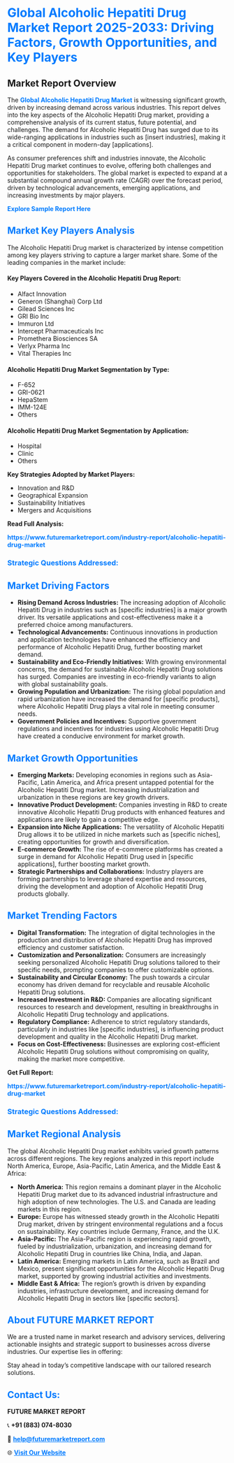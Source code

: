 <h1 style="color: #007BFF;">Global Alcoholic Hepatiti Drug Market Report 2025-2033: Driving Factors, Growth Opportunities, and Key Players</h1>

<section id="overview">
<h2>Market Report Overview</h2>
<p>The <a href="https://www.futuremarketreport.com/industry-report/alcoholic-hepatiti-drug-market" style="color: #007BFF; text-decoration: none;"><strong>Global Alcoholic Hepatiti Drug Market</strong></a> is witnessing significant growth, driven by increasing demand across various industries. This report delves into the key aspects of the Alcoholic Hepatiti Drug market, providing a comprehensive analysis of its current status, future potential, and challenges. The demand for Alcoholic Hepatiti Drug has surged due to its wide-ranging applications in industries such as [insert industries], making it a critical component in modern-day [applications].</p>
<p>As consumer preferences shift and industries innovate, the Alcoholic Hepatiti Drug market continues to evolve, offering both challenges and opportunities for stakeholders. The global market is expected to expand at a substantial compound annual growth rate (CAGR) over the forecast period, driven by technological advancements, emerging applications, and increasing investments by major players.</p>
</section>

<section id="overview">
<p><a href="https://www.futuremarketreport.com/request-sample/reportId=54475" style="color: #007BFF; text-decoration: none;"><strong>Explore Sample Report Here</strong></a></p>
</section>

<section id="key-players">
<h2 style="color: #007BFF;">Market Key Players Analysis</h2>
<p>The Alcoholic Hepatiti Drug market is characterized by intense competition among key players striving to capture a larger market share. Some of the leading companies in the market include:</p>
<h4>Key Players Covered in the Alcoholic Hepatiti Drug Report:</h4>
<ul><li>Alfact Innovation</li><li>Generon (Shanghai) Corp Ltd</li><li>Gilead Sciences Inc</li><li>GRI Bio Inc</li><li>Immuron Ltd</li><li>Intercept Pharmaceuticals Inc</li><li>Promethera Biosciences SA</li><li>Verlyx Pharma Inc</li><li>Vital Therapies Inc</li></ul>
<h4>Alcoholic Hepatiti Drug Market Segmentation by Type:</h4>
<ul><li>F-652</li><li>GRI-0621</li><li>HepaStem</li><li>IMM-124E</li><li>Others</li></ul>

<h4>Alcoholic Hepatiti Drug Market Segmentation by Application:</h4>
<ul><li>Hospital</li><li>Clinic</li><li>Others</li></ul>
<p><strong>Key Strategies Adopted by Market Players:</strong></p>
<ul>
<li>Innovation and R&D</li>
<li>Geographical Expansion</li>
<li>Sustainability Initiatives</li>
<li>Mergers and Acquisitions</li>
</ul>
</section>

<section>
<p><strong>Read Full Analysis: </strong></p><a href="https://www.futuremarketreport.com/industry-report/alcoholic-hepatiti-drug-market" style="color: #007BFF; text-decoration: none;"><strong>https://www.futuremarketreport.com/industry-report/alcoholic-hepatiti-drug-market</strong></a>
<h3 style="color: #007BFF;">Strategic Questions Addressed:</h3>
</section>

<section id="driving-factors">
<h2 style="color: #007BFF;">Market Driving Factors</h2>
<ul>
<li><strong>Rising Demand Across Industries:</strong> The increasing adoption of Alcoholic Hepatiti Drug in industries such as [specific industries] is a major growth driver. Its versatile applications and cost-effectiveness make it a preferred choice among manufacturers.</li>
<li><strong>Technological Advancements:</strong> Continuous innovations in production and application technologies have enhanced the efficiency and performance of Alcoholic Hepatiti Drug, further boosting market demand.</li>
<li><strong>Sustainability and Eco-Friendly Initiatives:</strong> With growing environmental concerns, the demand for sustainable Alcoholic Hepatiti Drug solutions has surged. Companies are investing in eco-friendly variants to align with global sustainability goals.</li>
<li><strong>Growing Population and Urbanization:</strong> The rising global population and rapid urbanization have increased the demand for [specific products], where Alcoholic Hepatiti Drug plays a vital role in meeting consumer needs.</li>
<li><strong>Government Policies and Incentives:</strong> Supportive government regulations and incentives for industries using Alcoholic Hepatiti Drug have created a conducive environment for market growth.</li>
</ul>
</section>

<section id="growth-opportunities">
<h2 style="color: #007BFF;">Market Growth Opportunities</h2>
<ul>
<li><strong>Emerging Markets:</strong> Developing economies in regions such as Asia-Pacific, Latin America, and Africa present untapped potential for the Alcoholic Hepatiti Drug market. Increasing industrialization and urbanization in these regions are key growth drivers.</li>
<li><strong>Innovative Product Development:</strong> Companies investing in R&D to create innovative Alcoholic Hepatiti Drug products with enhanced features and applications are likely to gain a competitive edge.</li>
<li><strong>Expansion into Niche Applications:</strong> The versatility of Alcoholic Hepatiti Drug allows it to be utilized in niche markets such as [specific niches], creating opportunities for growth and diversification.</li>
<li><strong>E-commerce Growth:</strong> The rise of e-commerce platforms has created a surge in demand for Alcoholic Hepatiti Drug used in [specific applications], further boosting market growth.</li>
<li><strong>Strategic Partnerships and Collaborations:</strong> Industry players are forming partnerships to leverage shared expertise and resources, driving the development and adoption of Alcoholic Hepatiti Drug products globally.</li>
</ul>
</section>

<section id="trending-factors">
<h2 style="color: #007BFF;">Market Trending Factors</h2>
<ul>
<li><strong>Digital Transformation:</strong> The integration of digital technologies in the production and distribution of Alcoholic Hepatiti Drug has improved efficiency and customer satisfaction.</li>
<li><strong>Customization and Personalization:</strong> Consumers are increasingly seeking personalized Alcoholic Hepatiti Drug solutions tailored to their specific needs, prompting companies to offer customizable options.</li>
<li><strong>Sustainability and Circular Economy:</strong> The push towards a circular economy has driven demand for recyclable and reusable Alcoholic Hepatiti Drug solutions.</li>
<li><strong>Increased Investment in R&D:</strong> Companies are allocating significant resources to research and development, resulting in breakthroughs in Alcoholic Hepatiti Drug technology and applications.</li>
<li><strong>Regulatory Compliance:</strong> Adherence to strict regulatory standards, particularly in industries like [specific industries], is influencing product development and quality in the Alcoholic Hepatiti Drug market.</li>
<li><strong>Focus on Cost-Effectiveness:</strong> Businesses are exploring cost-efficient Alcoholic Hepatiti Drug solutions without compromising on quality, making the market more competitive.</li>
</ul>
</section>

<section>
<p><strong>Get Full Report: </strong></p><a href="https://www.futuremarketreport.com/industry-report/alcoholic-hepatiti-drug-market" style="color: #007BFF; text-decoration: none;"><strong>https://www.futuremarketreport.com/industry-report/alcoholic-hepatiti-drug-market</strong></a>
<h3 style="color: #007BFF;">Strategic Questions Addressed:</h3>
</section>


<section id="regional-analysis">
<h2 style="color: #007BFF;">Market Regional Analysis</h2>
<p>The global Alcoholic Hepatiti Drug market exhibits varied growth patterns across different regions. The key regions analyzed in this report include North America, Europe, Asia-Pacific, Latin America, and the Middle East & Africa:</p>
<ul>
<li><strong>North America:</strong> This region remains a dominant player in the Alcoholic Hepatiti Drug market due to its advanced industrial infrastructure and high adoption of new technologies. The U.S. and Canada are leading markets in this region.</li>
<li><strong>Europe:</strong> Europe has witnessed steady growth in the Alcoholic Hepatiti Drug market, driven by stringent environmental regulations and a focus on sustainability. Key countries include Germany, France, and the U.K.</li>
<li><strong>Asia-Pacific:</strong> The Asia-Pacific region is experiencing rapid growth, fueled by industrialization, urbanization, and increasing demand for Alcoholic Hepatiti Drug in countries like China, India, and Japan.</li>
<li><strong>Latin America:</strong> Emerging markets in Latin America, such as Brazil and Mexico, present significant opportunities for the Alcoholic Hepatiti Drug market, supported by growing industrial activities and investments.</li>
<li><strong>Middle East & Africa:</strong> The region’s growth is driven by expanding industries, infrastructure development, and increasing demand for Alcoholic Hepatiti Drug in sectors like [specific sectors].</li>
</ul>
</section>

<footer>
<h2 style="color: #007BFF;">About FUTURE MARKET REPORT</h2>
<p>We are a trusted name in market research and advisory services, delivering actionable insights and strategic support to businesses across diverse industries. Our expertise lies in offering:</p>

<p>Stay ahead in today’s competitive landscape with our tailored research solutions.</p>

<h2 style="color: #007BFF;">Contact Us:</h2>
<p><strong>FUTURE MARKET REPORT</strong></p>
<p>📞 <strong>+91 (883) 074-8030</strong></p>
<p>📧 <strong><a href="mailto:help@futuremarketreport.com" style="color: #007BFF;">help@futuremarketreport.com</a></strong></p>
<p>🌐 <strong><a href="https://www.futuremarketreport.com/" style="color: #007BFF;">Visit Our Website</a></strong></p>
</footer>